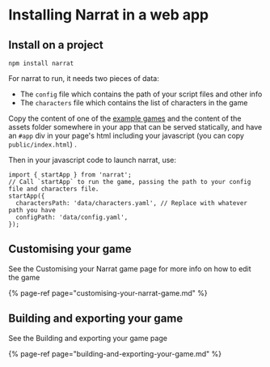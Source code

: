 # Installing Narrat in a web app

## Install on a project

`npm install narrat`

For narrat to run, it needs two pieces of data:

- The `config` file which contains the path of your script files and other info
- The `characters` file which contains the list of characters in the game

Copy the content of one of the [example games](https://github.com/liana-p/narrat-engine/tree/main/packages/narrat/examples/) and the content of the assets folder somewhere in your app that can be served statically, and have an `#app` div in your page's html including your javascript \(you can copy `public/index.html`\) .

Then in your javascript code to launch narrat, use:

```text
import { startApp } from 'narrat';
// Call `startApp` to run the game, passing the path to your config file and characters file.
startApp({
  charactersPath: 'data/characters.yaml', // Replace with whatever path you have
  configPath: 'data/config.yaml',
});
```

## Customising your game

See the Customising your Narrat game page for more info on how to edit the game

{% page-ref page="customising-your-narrat-game.md" %}

## Building and exporting your game

See the Building and exporting your game page

{% page-ref page="building-and-exporting-your-game.md" %}
